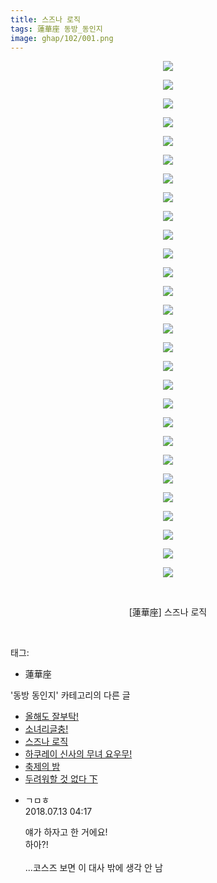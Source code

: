 ```yaml
---
title: 스즈나 로직
tags: 蓮華座 동방_동인지
image: ghap/102/001.png
---
```

<div class="article">
<p style="text-align: center; clear: none; float: none;"><img src="{{ site.nasurl }}/ghap/102/001.png"/></p>
<p style="text-align: center; clear: none; float: none;"><img src="{{ site.nasurl }}/ghap/102/002.png"/></p>
<p style="text-align: center; clear: none; float: none;"><img src="{{ site.nasurl }}/ghap/102/003.png"/></p>
<p style="text-align: center; clear: none; float: none;"><img src="{{ site.nasurl }}/ghap/102/004.png"/></p>
<p style="text-align: center; clear: none; float: none;"><img src="{{ site.nasurl }}/ghap/102/005.png"/></p>
<p style="text-align: center; clear: none; float: none;"><img src="{{ site.nasurl }}/ghap/102/006.png"/></p>
<p style="text-align: center; clear: none; float: none;"><img src="{{ site.nasurl }}/ghap/102/007.png"/></p>
<p style="text-align: center; clear: none; float: none;"><img src="{{ site.nasurl }}/ghap/102/008.png"/></p>
<p style="text-align: center; clear: none; float: none;"><img src="{{ site.nasurl }}/ghap/102/009.png"/></p>
<p style="text-align: center; clear: none; float: none;"><img src="{{ site.nasurl }}/ghap/102/010.png"/></p>
<p style="text-align: center; clear: none; float: none;"><img src="{{ site.nasurl }}/ghap/102/011.png"/></p>
<p style="text-align: center; clear: none; float: none;"><img src="{{ site.nasurl }}/ghap/102/012.png"/></p>
<p style="text-align: center; clear: none; float: none;"><img src="{{ site.nasurl }}/ghap/102/013.png"/></p>
<p style="text-align: center; clear: none; float: none;"><img src="{{ site.nasurl }}/ghap/102/014.png"/></p>
<p style="text-align: center; clear: none; float: none;"><img src="{{ site.nasurl }}/ghap/102/015.png"/></p>
<p style="text-align: center; clear: none; float: none;"><img src="{{ site.nasurl }}/ghap/102/016.png"/></p>
<p style="text-align: center; clear: none; float: none;"><img src="{{ site.nasurl }}/ghap/102/017.png"/></p>
<p style="text-align: center; clear: none; float: none;"><img src="{{ site.nasurl }}/ghap/102/018.png"/></p>
<p style="text-align: center; clear: none; float: none;"><img src="{{ site.nasurl }}/ghap/102/019.png"/></p>
<p style="text-align: center; clear: none; float: none;"><img src="{{ site.nasurl }}/ghap/102/020.png"/></p>
<p style="text-align: center; clear: none; float: none;"><img src="{{ site.nasurl }}/ghap/102/021.png"/></p>
<p style="text-align: center; clear: none; float: none;"><img src="{{ site.nasurl }}/ghap/102/022.png"/></p>
<p style="text-align: center; clear: none; float: none;"><img src="{{ site.nasurl }}/ghap/102/023.png"/></p>
<p style="text-align: center; clear: none; float: none;"><img src="{{ site.nasurl }}/ghap/102/024.png"/></p>
<p style="text-align: center; clear: none; float: none;"><img src="{{ site.nasurl }}/ghap/102/025.png"/></p>
<p style="text-align: center; clear: none; float: none;"><img src="{{ site.nasurl }}/ghap/102/026.png"/></p>
<p style="text-align: center; clear: none; float: none;"><img src="{{ site.nasurl }}/ghap/102/027.jpg"/></p>
<p style="text-align: center; clear: none; float: none;"><img src="{{ site.nasurl }}/ghap/102/028.png"/></p>
<p style="text-align: center; clear: none; float: none;"><br/></p>
<p style="text-align: center; clear: none; float: none;">[蓮華座] 스즈나 로직</p>
<p><br/></p>
</div><div class="tagTrail">
<p>태그: </p>
<ul>
<li>蓮華座</li>
</ul>
</div><div class="another">
<p>'동방 동인지' 카테고리의 다른 글</p>
<ul>
<li><a href="/2016-06-18-ghap_105">올해도 잘부탁!</a></li>
<li><a href="/2016-06-18-ghap_104">소녀리글충!</a></li>
<li><a href="/2016-06-18-ghap_102">스즈나 로직</a></li>
<li><a href="/2016-06-18-ghap_101">하쿠레이 신사의 무녀 요우무!</a></li>
<li><a href="/2016-06-16-ghap_100">축제의 밤</a></li>
<li><a href="/2016-06-16-ghap_99">두려워할 것 없다 下</a></li>
</ul>
</div><div class="cb_module cb_fluid">
<div class="cb_wrt cb_profile">
<div class="comment">
<ul>
<li class="cb_thumb_off" id="comment15285165">
<div class="cb_comment_area">
<div class="cb_info_area">
<div class="cb_section">
<span class="cb_nick_name">ㄱㅁㅎ</span>
</div>
<div class="cb_section">
<span class="cb_date">2018.07.13 04:17 </span>
</div>
</div>
<div class="cb_dsc_comment">
<p class="cb_dsc">
											얘가 하자고 한 거에요!<br/>
하아?!<br/>
<br/>
...코스즈 보면 이 대사 밖에 생각 안 남
										</p>
</div>
</div></li>
</ul>
</div>
</div><!-- commentList close -->
</div>